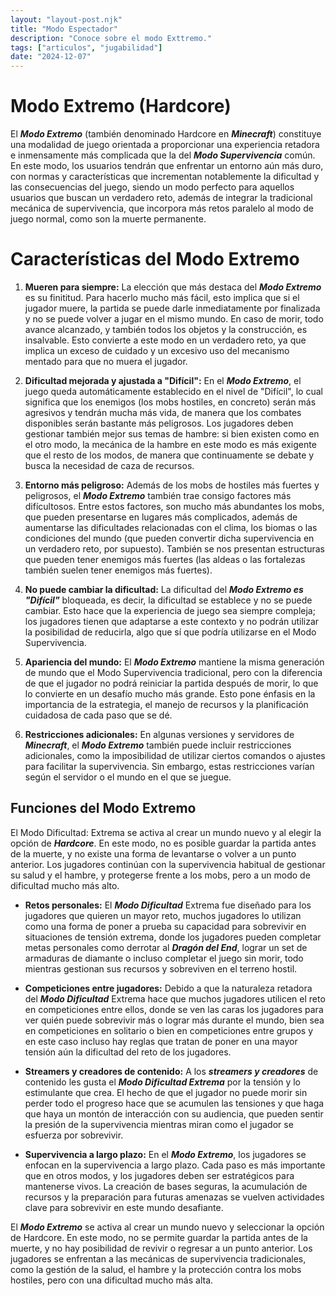 ```yaml
---
layout: "layout-post.njk"
title: "Modo Espectador"
description: "Conoce sobre el modo Exttremo."
tags: ["articulos", "jugabilidad"]
date: "2024-12-07"
---
```


# Modo Extremo (Hardcore)

El ***Modo Extremo*** (también denominado Hardcore en ***Minecraft***) constituye una modalidad de juego orientada a proporcionar una experiencia retadora e inmensamente más complicada que la del ***Modo Supervivencia*** común. En este modo, los usuarios tendrán que enfrentar un entorno aún más duro, con normas y características que incrementan notablemente la dificultad y las consecuencias del juego, siendo un modo perfecto para aquellos usuarios que buscan un verdadero reto, además de integrar la tradicional mecánica de supervivencia, que incorpora más retos paralelo al modo de juego normal, como son la muerte permanente.

# Características del Modo Extremo

1. **Mueren para siempre:**
La elección que más destaca del ***Modo Extremo*** es su finititud. Para hacerlo mucho más fácil, esto implica que si el jugador muere, la partida se puede darle inmediatamente por finalizada y no se puede volver a jugar en el mismo mundo. En caso de morir, todo avance alcanzado, y también todos los objetos y la construcción, es insalvable. Esto convierte a este modo en un verdadero reto, ya que implica un exceso de cuidado y un excesivo uso del mecanismo mentado para que no muera el jugador.

2. **Dificultad mejorada y ajustada a "Difícil":**
En el ***Modo Extremo***, el juego queda automáticamente establecido en el nivel de "Difícil", lo cual significa que los enemigos (los mobs hostiles, en concreto) serán más agresivos y tendrán mucha más vida, de manera que los combates disponibles serán bastante más peligrosos. Los jugadores deben gestionar también mejor sus temas de hambre: si bien existen como en el otro modo, la mecánica de la hambre en este modo es más exigente que el resto de los modos, de manera que continuamente se debate y busca la necesidad de caza de recursos.

3. **Entorno más peligroso:**
Además de los mobs de hostiles más fuertes y peligrosos, el ***Modo Extremo*** también trae consigo factores más difícultosos. Entre estos factores, son mucho más abundantes los mobs, que pueden presentarse en lugares más complicados, además de aumentarse las dificultades relacionadas con el clima, los biomas o las condiciones del mundo (que pueden convertir dicha supervivencia en un verdadero reto, por supuesto). También se nos presentan estructuras que pueden tener enemigos más fuertes (las aldeas o las fortalezas también suelen tener enemigos más fuertes).

4. **No puede cambiar la dificultad:**
La dificultad del ***Modo Extremo es "Difícil"*** bloqueada, es decir, la dificultad se establece y no se puede cambiar. Esto hace que la experiencia de juego sea siempre compleja; los jugadores tienen que adaptarse a este contexto y no podrán utilizar la posibilidad de reducirla, algo que sí que podría utilizarse en el Modo Supervivencia.

5. **Apariencia del mundo:**
El ***Modo Extremo*** mantiene la misma generación de mundo que el Modo Supervivencia tradicional, pero con la diferencia de que el jugador no podrá reiniciar la partida después de morir, lo que lo convierte en un desafío mucho más grande. Esto pone énfasis en la importancia de la estrategia, el manejo de recursos y la planificación cuidadosa de cada paso que se dé.

6. **Restricciones adicionales:**
En algunas versiones y servidores de ***Minecraft***, el ***Modo Extremo*** también puede incluir restricciones adicionales, como la imposibilidad de utilizar ciertos comandos o ajustes para facilitar la supervivencia. Sin embargo, estas restricciones varían según el servidor o el mundo en el que se juegue.

## Funciones del Modo Extremo

El Modo Dificultad:
Extrema se activa al crear un mundo nuevo y al elegir la opción de ***Hardcore***. En este modo, no es posible guardar la partida antes de la muerte, y no existe una forma de levantarse o volver a un punto anterior. Los jugadores continúan con la supervivencia habitual de gestionar su salud y el hambre, y protegerse frente a los mobs, pero a un modo de dificultad mucho más alto.

- **Retos personales:**
El ***Modo Dificultad*** Extrema fue diseñado para los jugadores que quieren un mayor reto, muchos jugadores lo utilizan como una forma de poner a prueba su capacidad para sobrevivir en situaciones de tensión extrema, donde los jugadores pueden completar metas personales como derrotar al ***Dragón del End***, lograr un set de armaduras de diamante o incluso completar el juego sin morir, todo mientras gestionan sus recursos y sobreviven en el terreno hostil.

- **Competiciones entre jugadores:**
Debido a que la naturaleza retadora del ***Modo Dificultad*** Extrema hace que muchos jugadores utilicen el reto en competiciones entre ellos, donde se ven las caras los jugadores para ver quién puede sobrevivir más o lograr más durante el mundo, bien sea en competiciones en solitario o bien en competiciones entre grupos y en este caso incluso hay reglas que tratan de poner en una mayor tensión aún la dificultad del reto de los jugadores.

- **Streamers y creadores de contenido:**
A los ***streamers y creadores*** de contenido les gusta el ***Modo Dificultad Extrema*** por la tensión y lo estimulante que crea. El hecho de que el jugador no puede morir sin perder todo el progreso hace que se acumulen las tensiones y que haga que haya un montón de interacción con su audiencia, que pueden sentir la presión de la supervivencia mientras miran como el jugador se esfuerza por sobrevivir. 

- **Supervivencia a largo plazo:**
En el ***Modo Extremo***, los jugadores se enfocan en la supervivencia a largo plazo. Cada paso es más importante que en otros modos, y los jugadores deben ser estratégicos para mantenerse vivos. La creación de bases seguras, la acumulación de recursos y la preparación para futuras amenazas se vuelven actividades clave para sobrevivir en este mundo desafiante.

El ***Modo Extremo*** se activa al crear un mundo nuevo y seleccionar la opción de Hardcore. En este modo, no se permite guardar la partida antes de la muerte, y no hay posibilidad de revivir o regresar a un punto anterior. Los jugadores se enfrentan a las mecánicas de supervivencia tradicionales, como la gestión de la salud, el hambre y la protección contra los mobs hostiles, pero con una dificultad mucho más alta.
